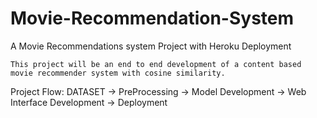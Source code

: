 # Movie-Recommendation-System
 A Movie Recommendations system Project with Heroku Deployment

    This project will be an end to end development of a content based movie recommender system with cosine similarity.

Project Flow:
    DATASET -> PreProcessing -> Model Development -> Web Interface Development -> Deployment
    